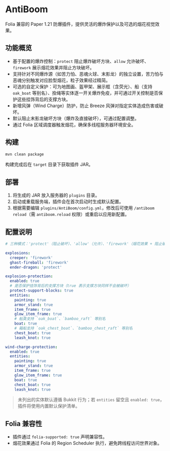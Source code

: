 # AntiBoom

Folia 兼容的 Paper 1.21 防爆插件，提供灵活的爆炸保护以及可选的烟花视觉效果。

## 功能概览

- 基于配置的爆炸控制：`protect` 阻止爆炸破坏方块、`allow` 允许破坏、`firework` 展示烟花效果并阻止方块破坏。
- 支持针对不同爆炸源（如苦力怕、恶魂火球、末影龙）的独立设置，苦力怕与恶魂分别触发对应脸型烟花，粒子效果经过精简。
- 可选的自定义保护：可为地图画、盔甲架、展示框（含荧光）、船（支持 `oak_boat` 等别名）、拴绳等实体逐一开关爆炸免疫，并可通过开关控制是否保护这些挂饰背后的支撑方块。
- 新增风弹（Wind Charge）防护，防止 Breeze 风弹对指定实体造成伤害或破坏。
- 默认阻止末影龙破坏方块（爆炸及直接破坏），可通过配置调整。
- 通过 Folia 区域调度器触发烟花，确保多线程服务器环境安全。

## 构建

```powershell
mvn clean package
```

构建完成后在 `target` 目录下获取插件 JAR。

## 部署

1. 将生成的 JAR 放入服务器的 `plugins` 目录。
2. 启动或重载服务端，插件会在首次启动时生成默认配置。
3. 根据需要编辑 `plugins/AntiBoom/config.yml`，修改后可使用 `/antiboom reload`（需 `antiboom.reload` 权限）或重启以应用新配置。

## 配置说明

```yaml
# 三种模式：'protect'（阻止破坏）、'allow'（允许）、'firework'（烟花效果 + 阻止破坏）

explosions:
  creeper: 'firework'
  ghast-fireball: 'firework'
  ender-dragon: 'protect'

explosion-protection:
  enabled: true
  # 是否保护挂饰背后的支撑方块（true 表示支撑方块同样不会被破坏）
  protect-support-blocks: true
  entities:
    painting: true
    armor_stand: true
    item_frame: true
    glow_item_frame: true
    # 船类支持 `oak_boat`、`bamboo_raft` 等别名
    boat: true
    # 箱船支持 `oak_chest_boat`、`bamboo_chest_raft` 等别名
    chest_boat: true
    leash_knot: true

wind-charge-protection:
  enabled: true
  entities:
    painting: true
    armor_stand: true
    item_frame: true
    glow_item_frame: true
    boat: true
    chest_boat: true
    leash_knot: true
```

> 未列出的实体默认遵循 Bukkit 行为；若 `entities` 留空且 `enabled: true`，插件将使用内置默认保护清单。

## Folia 兼容性

- 插件通过 `folia-supported: true` 声明兼容性。
- 烟花效果通过 Folia 的 Region Scheduler 执行，避免跨线程访问世界对象。
